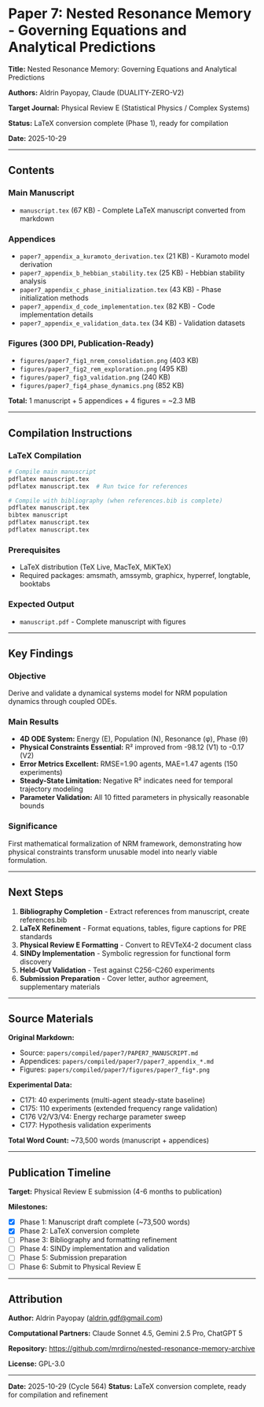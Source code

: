 # Paper 7: Nested Resonance Memory - Governing Equations and Analytical Predictions

**Title:** Nested Resonance Memory: Governing Equations and Analytical Predictions

**Authors:** Aldrin Payopay, Claude (DUALITY-ZERO-V2)

**Target Journal:** Physical Review E (Statistical Physics / Complex Systems)

**Status:** LaTeX conversion complete (Phase 1), ready for compilation

**Date:** 2025-10-29

---

## Contents

### Main Manuscript
- `manuscript.tex` (67 KB) - Complete LaTeX manuscript converted from markdown

### Appendices
- `paper7_appendix_a_kuramoto_derivation.tex` (21 KB) - Kuramoto model derivation
- `paper7_appendix_b_hebbian_stability.tex` (25 KB) - Hebbian stability analysis
- `paper7_appendix_c_phase_initialization.tex` (43 KB) - Phase initialization methods
- `paper7_appendix_d_code_implementation.tex` (82 KB) - Code implementation details
- `paper7_appendix_e_validation_data.tex` (34 KB) - Validation datasets

### Figures (300 DPI, Publication-Ready)
- `figures/paper7_fig1_nrem_consolidation.png` (403 KB)
- `figures/paper7_fig2_rem_exploration.png` (495 KB)
- `figures/paper7_fig3_validation.png` (240 KB)
- `figures/paper7_fig4_phase_dynamics.png` (852 KB)

**Total:** 1 manuscript + 5 appendices + 4 figures = ~2.3 MB

---

## Compilation Instructions

### LaTeX Compilation
```bash
# Compile main manuscript
pdflatex manuscript.tex
pdflatex manuscript.tex  # Run twice for references

# Compile with bibliography (when references.bib is complete)
pdflatex manuscript.tex
bibtex manuscript
pdflatex manuscript.tex
pdflatex manuscript.tex
```

### Prerequisites
- LaTeX distribution (TeX Live, MacTeX, MiKTeX)
- Required packages: amsmath, amssymb, graphicx, hyperref, longtable, booktabs

### Expected Output
- `manuscript.pdf` - Complete manuscript with figures

---

## Key Findings

### Objective
Derive and validate a dynamical systems model for NRM population dynamics through coupled ODEs.

### Main Results
- **4D ODE System:** Energy (E), Population (N), Resonance (φ), Phase (θ)
- **Physical Constraints Essential:** R² improved from -98.12 (V1) to -0.17 (V2)
- **Error Metrics Excellent:** RMSE=1.90 agents, MAE=1.47 agents (150 experiments)
- **Steady-State Limitation:** Negative R² indicates need for temporal trajectory modeling
- **Parameter Validation:** All 10 fitted parameters in physically reasonable bounds

### Significance
First mathematical formalization of NRM framework, demonstrating how physical constraints transform unusable model into nearly viable formulation.

---

## Next Steps

1. **Bibliography Completion** - Extract references from manuscript, create references.bib
2. **LaTeX Refinement** - Format equations, tables, figure captions for PRE standards
3. **Physical Review E Formatting** - Convert to REVTeX4-2 document class
4. **SINDy Implementation** - Symbolic regression for functional form discovery
5. **Held-Out Validation** - Test against C256-C260 experiments
6. **Submission Preparation** - Cover letter, author agreement, supplementary materials

---

## Source Materials

**Original Markdown:**
- Source: `papers/compiled/paper7/PAPER7_MANUSCRIPT.md`
- Appendices: `papers/compiled/paper7/paper7_appendix_*.md`
- Figures: `papers/compiled/paper7/figures/paper7_fig*.png`

**Experimental Data:**
- C171: 40 experiments (multi-agent steady-state baseline)
- C175: 110 experiments (extended frequency range validation)
- C176 V2/V3/V4: Energy recharge parameter sweep
- C177: Hypothesis validation experiments

**Total Word Count:** ~73,500 words (manuscript + appendices)

---

## Publication Timeline

**Target:** Physical Review E submission (4-6 months to publication)

**Milestones:**
- [x] Phase 1: Manuscript draft complete (~73,500 words)
- [x] Phase 2: LaTeX conversion complete
- [ ] Phase 3: Bibliography and formatting refinement
- [ ] Phase 4: SINDy implementation and validation
- [ ] Phase 5: Submission preparation
- [ ] Phase 6: Submit to Physical Review E

---

## Attribution

**Author:** Aldrin Payopay (aldrin.gdf@gmail.com)

**Computational Partners:** Claude Sonnet 4.5, Gemini 2.5 Pro, ChatGPT 5

**Repository:** https://github.com/mrdirno/nested-resonance-memory-archive

**License:** GPL-3.0

---

**Date:** 2025-10-29 (Cycle 564)
**Status:** LaTeX conversion complete, ready for compilation and refinement
